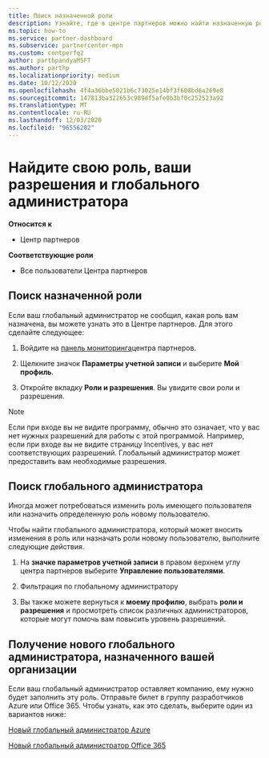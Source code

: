 ```yaml
---
title: Поиск назначенной роли
description: Узнайте, где в центре партнеров можно найти назначенную роль, разрешения и глобального администратора.
ms.topic: how-to
ms.service: partner-dashboard
ms.subservice: partnercenter-mpn
ms.custom: contperfq2
author: parthpandyaMSFT
ms.author: parthp
ms.localizationpriority: medium
ms.date: 10/12/2020
ms.openlocfilehash: 4f4a36bbe5021b6c73025e14bf3f608bd6a269e8
ms.sourcegitcommit: 147813ba322653c989df5afe0b3bf0c252523a92
ms.translationtype: MT
ms.contentlocale: ru-RU
ms.lasthandoff: 12/03/2020
ms.locfileid: "96556282"
---
```

# <a name="find-your-role-your-permissions-and-your-global-admin"></a>Найдите свою роль, ваши разрешения и глобального администратора

**Относится к**
- Центр партнеров

**Соответствующие роли**

- Все пользователи Центра партнеров

## <a name="find-the-role-youve-been-assigned"></a>Поиск назначенной роли

Если ваш глобальный администратор не сообщил, какая роль вам назначена, вы можете узнать это в Центре партнеров. Для этого сделайте следующее:

1. Войдите на [панель мониторинга](https://partner.microsoft.com/dashboard/home)центра партнеров.

1. Щелкните значок **Параметры учетной записи** и выберите **Мой профиль**.
 
1. Откройте вкладку **Роли и разрешения**. Вы увидите свои роли и разрешения.
 
>[!Note]
>Если при входе вы не видите программу, обычно это означает, что у вас нет нужных разрешений для работы с этой программой. Например, если при входе вы не видите страницу Incentives, у вас нет соответствующих разрешений. Глобальный администратор может предоставить вам необходимые разрешения.

## <a name="find-your-global-admin"></a>Поиск глобального администратора

Иногда может потребоваться изменить роль имеющего пользователя или назначить определенную роль новому пользователю.

Чтобы найти глобального администратора, который может вносить изменения в роль или назначать роли новому пользователю, выполните следующие действия. 

1. На **значке параметров учетной записи** в правом верхнем углу центра партнеров выберите **Управление пользователями**.

1. Фильтрация по глобальному администратору

1. Вы также можете вернуться к **моему профилю**, выбрать **роли и разрешения** и просмотреть список различных администраторов, которые могут помочь вам повысить уровень разрешений. 


## <a name="get-a-new-global-admin-assigned-to-your-company"></a>Получение нового глобального администратора, назначенного вашей организации

Если ваш глобальный администратор оставляет компанию, ему нужно будет заполнить эту роль. Отправьте билет в группу разработчиков Azure или Office 365. Чтобы узнать, как это сделать, выберите один из вариантов ниже:

[Новый глобальный администратор Azure](https://support.microsoft.com/help/4505981/what-to-do-if-the-only-admin-for-your-mpn-program-has-left-the-company)

[Новый глобальный администратор Office 365](https://admin.microsoft.com/)

